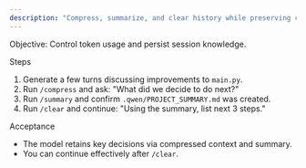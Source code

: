```yaml
---
description: "Compress, summarize, and clear history while preserving context"
---
```


Objective: Control token usage and persist session knowledge.

Steps
1. Generate a few turns discussing improvements to `main.py`.
2. Run `/compress` and ask: "What did we decide to do next?"
3. Run `/summary` and confirm `.qwen/PROJECT_SUMMARY.md` was created.
4. Run `/clear` and continue: "Using the summary, list next 3 steps." 

Acceptance
- The model retains key decisions via compressed context and summary.
- You can continue effectively after `/clear`.



